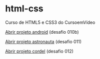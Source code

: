 # html-css
 Curso de HTML5 e CSS3 do CursoemVídeo

<a href="https://plyslif.github.io/html-css/desafios/ds010-B/">Abrir projeto android</a> (desafio 010b)

<a href="https://plyslif.github.io/html-css/desafios/ds011/">Abrir projeto astronauta</a> (desafio 011)

<a href="https://plyslif.github.io/html-css/desafios/ds012/">Abrir projeto cordel</a>
(desafio 012)